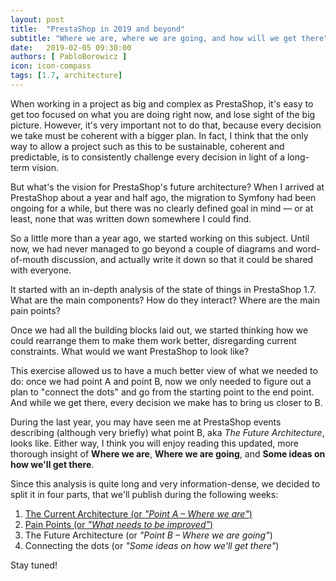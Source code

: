 ```yaml
---
layout: post
title:  "PrestaShop in 2019 and beyond"
subtitle: "Where we are, where we are going, and how will we get there"
date:   2019-02-05 09:30:00
authors: [ PabloBorowicz ]
icon: icon-compass
tags: [1.7, architecture]
---
```


When working in a project as big and complex as PrestaShop, it's easy to get too focused on what you are doing right now, and lose sight of the big picture. However, it's very important not to do that, because every decision we take must be coherent with a bigger plan. In fact, I think that the only way to allow a project such as this to be sustainable, coherent and predictable, is to consistently challenge every decision in light of a long-term vision.

But what's the vision for PrestaShop's future architecture? When I arrived at PrestaShop about a year and half ago, the migration to Symfony had been ongoing for a while, but there was no clearly defined goal in mind — or at least, none that was written down somewhere I could find.

So a little more than a year ago, we started working on this subject. Until now, we had never managed to go beyond a couple of diagrams and word-of-mouth discussion, and actually write it down so that it could be shared with everyone.

It started with an in-depth analysis of the state of things in PrestaShop 1.7. What are the main components? How do they interact? Where are the main pain points?

Once we had all the building blocks laid out, we started thinking how we could rearrange them to make them work better, disregarding current constraints. What would we want PrestaShop to look like?

This exercise allowed us to have a much better view of what we needed to do: once we had point A and point B, now we only needed to figure out a plan to "connect the dots" and go from the starting point to the end point. And while we get there, every decision we make has to bring us closer to B.

During the last year, you may have seen me at PrestaShop events describing (although very briefly) what point B, aka _The Future Architecture_, looks like. Either way, I think you will enjoy reading this updated, more thorough insight of **Where we are**, **Where we are going**, and **Some ideas on how we'll get there**.

Since this analysis is quite long and very information-dense, we decided to split it in four parts, that we'll publish during the following weeks:

1. [The Current Architecture (or _"Point A – Where we are"_)](/news/prestashop-in-2019-and-beyond-part-1-current-architecture/)
2. [Pain Points (or _"What needs to be improved"_)](/news/prestashop-in-2019-and-beyond-part-2-pain-points/)
3. The Future Architecture (or _"Point B – Where we are going"_)
4. Connecting the dots (or _"Some ideas on how we'll get there"_)

Stay tuned!
